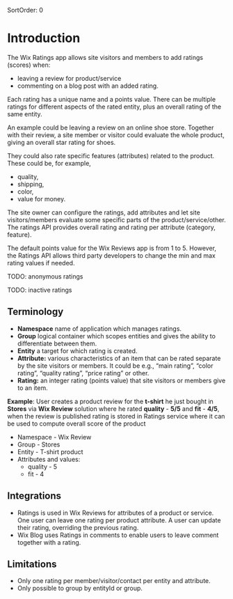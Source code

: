 SortOrder: 0
# Introduction

The Wix Ratings app allows site visitors and members to add ratings (scores) when:

* leaving a review for product/service
* commenting on a blog post with an added rating.

Each rating has a unique name and a points value. There can be multiple ratings for different aspects of the rated entity, plus an overall rating of the same entity.

An example could be leaving a review on an online shoe store. Together with their review, a site member or visitor could evaluate the whole product, giving an overall star rating for shoes.

They could also rate specific features (attributes) related to the product. These could be, for example,

* quality,
* shipping,
* color,
* value for money.

The site owner can configure the ratings, add attributes and let site visitors/members evaluate some specific parts of the product/service/other. The ratings API provides overall rating and rating per attribute (category, feature).

The default points value for the Wix Reviews app is from 1 to 5. However, the Ratings API allows third party developers to change the min and max rating values if needed.

TODO: anonymous ratings

TODO: inactive ratings

## Terminology
* **Namespace** name of application which manages ratings.
* **Group** logical container which scopes entities and gives the ability to differentiate between them.
* **Entity** a target for which rating is created.
* **Attribute:** various characteristics of an item that can be rated separate by the site visitors or members. It could be e.g., “main rating”, “color rating”, “quality rating”, “price rating” or other.
* **Rating:** an integer rating (points value) that site visitors or members give to an item.

**Example**:  User creates a product review for the **t-shirt** he just bought in **Stores** via **Wix Review** solution where he rated **quality** - **5/5** and **fit** - **4/5**, when the review is published rating is stored in Ratings service where it can be used to compute overall score of the product
* Namespace - Wix Review
* Group - Stores
* Entity - T-shirt product
* Attributes and values:
  * quality - 5
  * fit - 4


## Integrations

* Ratings is used in Wix Reviews for attributes of a product or service. One user can leave one rating per product attribute. A user can update their rating, overriding the previous rating.
* Wix Blog uses Ratings in comments to enable users to leave comment together with a rating.

## Limitations

* Only one rating per member/visitor/contact per entity and attribute.
* Only possible to group by entityId or group.

